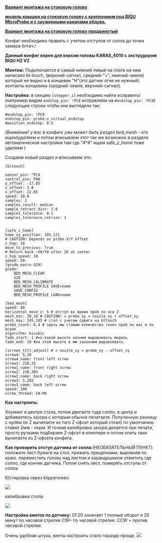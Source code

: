 [**Вариант монтажа на стоковую голову**](https://www.thingiverse.com/thing:5660302)

[**модель крышки на стоковую голову с креплением под BIQU MicroProbe и с зауженными каналами обдува.**](https://www.printables.com/model/750766-fbg6-biqu-microprobe-mount)

[**Вариант монтажа на стоковую голову продвинутый**](https://www.thingiverse.com/thing:5744744)

Конфиг необходимо править с учетом отступов от сопла до точки замера блтач.!


**Данный конфиг верен для версии головы KARAS_4010 c экструдером BIQU H2 V2**

**Монтаж:**
Подключается в самый нижний левый на плате на нем написано bl-touch, (верхний-сигнал, средний-"+", нижний-земля) который не видно и в концевик "H"(это датчик огня не нужный). контакты концевика (средний-земля, верхний-сигнал).  


**Настройка:**
в секцию `[stepper_z]` необходимо найти исправить!(например видим `endstop_pin: !PC8` исправляем на `#endstop_pin: !PC8`) следующие строки чтобы они выглядели так:

```
#endstop_pin: !PC8 
endstop_pin: probe:z_virtual_endstop
#position_endstop: 0.5
```
(*Внимание! у вас в конфиге уже может быть раздел bed_mesh - его ищем\удаляем и потом вписываем этот*  так же возможно в разделе автоматической настройки  там где "#*#" ищем safe_z_home тоже удаляем )

Создаем новый раздел и вписываем это:

```
[bltouch]

sensor_pin: ^PC4
control_pin: PA8
y_offset: -17.85
z_offset: 2.0
x_offset: 22.65
speed: 10.0
samples: 2
samples_result: median
sample_retract_dist: 3.0
samples_tolerance: 0.1
samples_tolerance_retries: 1


[safe_z_home]
home_xy_position: 105,121                                                       # CAUTION! Depends on probe X/Y offset
z_hop: 10
move_to_previous: True                                                       # Return back ~X0/Y0 after Z0 at center
z_hop_speed: 10
speed: 50
[gcode_macro G29]
gcode:
    BED_MESH_CLEAR
    G28
    BED_MESH_CALIBRATE
    BED_MESH_PROFILE SAVE=name
    SAVE_CONFIG
    BED_MESH_PROFILE LOAD=name

[bed_mesh]
speed: 40
horizontal_move_z: 5 # отступ во время проб по оси Z
mesh_min: 30,10 # CAUTION! = probe_xy = nozzle_xy + offset_xy
mesh_max: 245,185 # стол с учетом сдвига на bltouch
probe_count: 6,4 # здесь мы ставим количество точек проб по икс и по игрек
algorithm: bicubic
fade_start: 1 #на какой высоте начнем выравнивать модель
fade_end: 10 #на этой высоте в мм закончим выравнивать.

[screws_tilt_adjust] # = nozzle_xy = probe_xy - offset_xy
screw4: 5,30 
screw4_name: front left screw
screw1: 210,25
screw1_name: front right screw
screw2: 210,202 
screw2_name: back right screw
screw3: 5,202
screw3_name: back left screw
speed: 100
screw_thread: CW-M4
```
**Как настроить:**

Хоуминг в центре стола, потом двигаете туда сопло, в центр и добиваетесь зазора с которым обычно печатаете. Полученную разницу с нулём по Z вычитаете из того Z-офсет который стоял) по умолчанию ставил 2мм - норм.  И точная калибровка зазора делается при печати, просто ручками подбираее Z-офсет в клиппере и потом опять таки вычитаете из Z-офсета конфига.

**Как проверить отступ датчика от сопла:**(НЕОБЯЗАТЕЛЬНЫЙ ПУНКТ)
положите лист бумаги на стол, прижать прищепками, выровняв по краю. переместить голову над листом и карандашиком отметить где сопло, где кончик датчика. Потом снять лист, померять отступы от сопла.

Юстировка через klippersreen:

![](screen.jpg)

калибровка стола:

![](table.jpg)

**Настройка винтов по датчику:**
01:20 означает 1 полный оборот и 20 минут по часовой стрелке СW= по часовой стрелке. CCW = против часовой стрелки. 

Очень удобная штука, винты настроить стало гораздо проще.
![](screw.jpg)
